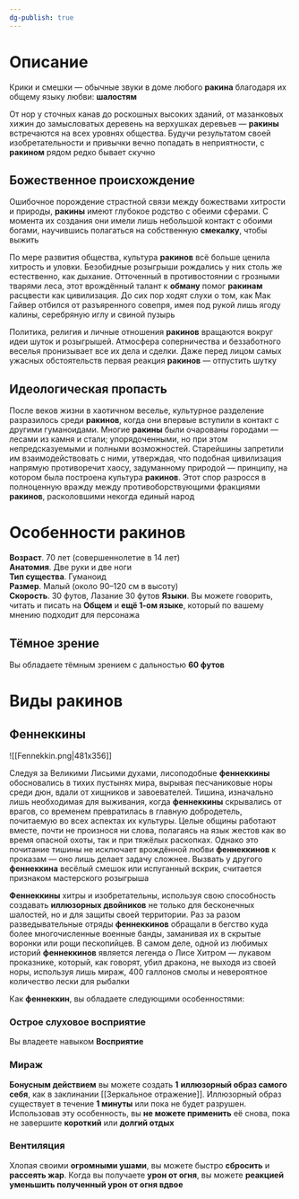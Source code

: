 ```yaml
---
dg-publish: true
---
```


# Описание

Крики и смешки — обычные звуки в доме любого **ракина** благодаря их общему языку любви: **шалостям**

От нор у сточных канав до роскошных высоких зданий, от мазанковых хижин до замысловатых деревень на верхушках деревьев — **ракины** встречаются на всех уровнях общества. Будучи результатом своей изобретательности и привычки вечно попадать в неприятности, с **ракином** рядом редко бывает скучно

## Божественное происхождение  

Ошибочное порождение страстной связи между божествами хитрости и природы, **ракины** имеют глубокое родство с обеими сферами. С момента их создания они имели лишь небольшой контакт с обоими богами, научившись полагаться на собственную **смекалку**, чтобы выжить

По мере развития общества, культура **ракинов** всё больше ценила хитрость и уловки. Безобидные розыгрыши рождались у них столь же естественно, как дыхание. Отточенный в противостоянии с грозными тварями леса, этот врождённый талант к **обману** помог **ракинам** расцвести как цивилизация. До сих пор ходят слухи о том, как Мак Гайвер отбился от разъяренного совепря, имея под рукой лишь ягоду калины, серебряную иглу и свиной пузырь

Политика, религия и личные отношения **ракинов** вращаются вокруг идеи шуток и розыгрышей. Атмосфера соперничества и беззаботного веселья пронизывает все их дела и сделки. Даже перед лицом самых ужасных обстоятельств первая реакция **ракинов** — отпустить шутку

## Идеологическая пропасть  

После веков жизни в хаотичном веселье, культурное разделение разразилось среди **ракинов**, когда они впервые вступили в контакт с другими гуманоидами. Многие **ракины** были очарованы городами — лесами из камня и стали; упорядоченными, но при этом непредсказуемыми и полными возможностей. Старейшины запретили им взаимодействовать с ними, утверждая, что подобная цивилизация напрямую противоречит хаосу, задуманному природой — принципу, на котором была построена культура **ракинов**. Этот спор разросся в полноценную вражду между противоборствующими фракциями **ракинов**, расколовшими некогда единый народ

# Особенности ракинов

**Возраст**. 70 лет (совершеннолетие в 14 лет)  
**Анатомия**. Две руки и две ноги  
**Тип существа**. Гуманоид  
**Размер**. Малый (около 90–120 см в высоту)  
**Скорость**. 30 футов, Лазание 30 футов
**Языки**. Вы можете говорить, читать и писать на **Общем** и **ещё 1-ом языке**, который по вашему мнению подходит для персонажа

## Тёмное зрение
Вы обладаете тёмным зрением с дальностью **60 футов**

# Виды ракинов

## Феннеккины

![[Fennekkin.png|481x356]]

Следуя за Великими Лисьими духами, лисоподобные **феннеккины** обосновались в тихих пустынях мира, вырывая песчаниковые норы среди дюн, вдали от хищников и завоевателей. Тишина, изначально лишь необходимая для выживания, когда **феннеккины** скрывались от врагов, со временем превратилась в главную добродетель, почитаемую во всех аспектах их культуры. Целые общины работают вместе, почти не произнося ни слова, полагаясь на язык жестов как во время опасной охоты, так и при тяжёлых раскопках. Однако это почитание тишины не исключает врождённой любви **феннеккинов** к проказам — оно лишь делает задачу сложнее. Вызвать у другого **феннеккина** весёлый смешок или испуганный вскрик, считается признаком мастерского розыгрыша

**Феннеккины** хитры и изобретательны, используя свою способность создавать **иллюзорных двойников** не только для бесконечных шалостей, но и для защиты своей территории. Раз за разом разведывательные отряды **феннеккинов** обращали в бегство куда более многочисленные военные банды, заманивая их в скрытые воронки или рощи пескопийцев. В самом деле, одной из любимых историй **феннеккинов** является легенда о Лисе Хитром — лукавом проказнике, который, как говорят, убил дракона, не выходя из своей норы, используя лишь мираж, 400 галлонов смолы и невероятное количество лески для рыбалки

Как **феннеккин**, вы обладаете следующими особенностями:

### Острое слуховое восприятие

Вы владеете навыком **Восприятие**

### Мираж

**Бонусным действием** вы можете создать **1** **иллюзорный образ самого себя**, как в заклинании [[Зеркальное отражение]]. Иллюзорный образ существует в течение **1 минуты** или пока не будет разрушен. Использовав эту особенность, вы **не можете применить** её снова, пока не завершите **короткий** или **долгий отдых**

### Вентиляция

Хлопая своими **огромными ушами**, вы можете быстро **сбросить** и **рассеять жар**. Когда вы получаете **урон от огня**, вы можете **реакцией** **уменьшить полученный урон от огня вдвое**
